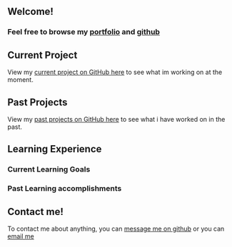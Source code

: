 ## Welcome!
### Feel free to browse my [portfolio](https://Steven-Kirby.github.io) and [github](https://github.com/Steven-Kirby)

## Current Project
View my [current project on GitHub here](https://github.com/Steven-Kirby) to see what im working on at the moment.

## Past Projects
View my [past projects on GitHub here](https://github.com/Steven-Kirby) to see what i have worked on in the past.

## Learning Experience
### Current Learning Goals

### Past Learning accomplishments

## Contact me!
To contact me about anything, you can [message me on github](https://github.com/Steven-Kirby) or you can [email me](mailto:stevenkirbygames@gmail.com)

